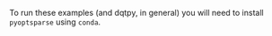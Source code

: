 To run these examples (and dqtpy, in general) you will need to install `pyoptsparse` using `conda`.
